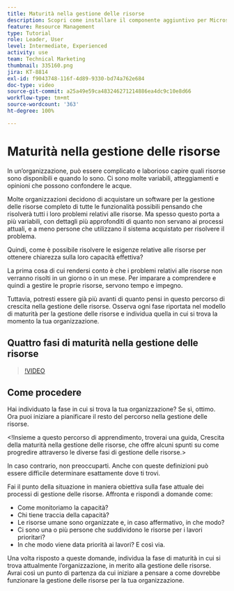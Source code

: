 ```yaml
---
title: Maturità nella gestione delle risorse
description: Scopri come installare il componente aggiuntivo per Microsoft Outlook
feature: Resource Management
type: Tutorial
role: Leader, User
level: Intermediate, Experienced
activity: use
team: Technical Marketing
thumbnail: 335160.png
jira: KT-8814
exl-id: f9043748-116f-4d89-9330-bd74a762e684
doc-type: video
source-git-commit: a25a49e59ca483246271214886ea4dc9c10e8d66
workflow-type: tm+mt
source-wordcount: '363'
ht-degree: 100%

---
```


# Maturità nella gestione delle risorse

In un’organizzazione, può essere complicato e laborioso capire quali risorse sono disponibili e quando lo sono. Ci sono molte variabili, atteggiamenti e opinioni che possono confondere le acque.

Molte organizzazioni decidono di acquistare un software per la gestione delle risorse completo di tutte le funzionalità possibili pensando che risolverà tutti i loro problemi relativi alle risorse. Ma spesso questo porta a più variabili, con dettagli più approfonditi di quanto non servano ai processi attuali, e a meno persone che utilizzano il sistema acquistato per risolvere il problema.

Quindi, come è possibile risolvere le esigenze relative alle risorse per ottenere chiarezza sulla loro capacità effettiva?

La prima cosa di cui rendersi conto è che i problemi relativi alle risorse non verranno risolti in un giorno o in un mese. Per imparare a comprendere e quindi a gestire le proprie risorse, servono tempo e impegno.

Tuttavia, potresti essere già più avanti di quanto pensi in questo percorso di crescita nella gestione delle risorse. Osserva ogni fase riportata nel modello di maturità per la gestione delle risorse e individua quella in cui si trova la momento la tua organizzazione.

## Quattro fasi di maturità nella gestione delle risorse

>[!VIDEO](https://video.tv.adobe.com/v/335160/?quality=12&learn=on)


## Come procedere

Hai individuato la fase in cui si trova la tua organizzazione? Se sì, ottimo. Ora puoi iniziare a pianificare il resto del percorso nella gestione delle risorse.

&lt;!Insieme a questo percorso di apprendimento, troverai una guida, Crescita della maturità nella gestione delle risorse, che offre alcuni spunti su come progredire attraverso le diverse fasi di gestione delle risorse.&gt;

In caso contrario, non preoccuparti. Anche con queste definizioni può essere difficile determinare esattamente dove ti trovi.

Fai il punto della situazione in maniera obiettiva sulla fase attuale dei processi di gestione delle risorse. Affronta e rispondi a domande come:

* Come monitoriamo la capacità?
* Chi tiene traccia della capacità?
* Le risorse umane sono organizzate e, in caso affermativo, in che modo?
* Ci sono una o più persone che suddividono le risorse per i lavori prioritari?
* In che modo viene data priorità ai lavori? E così via.

Una volta risposto a queste domande, individua la fase di maturità in cui si trova attualmente l’organizzazione, in merito alla gestione delle risorse. Avrai così un punto di partenza da cui iniziare a pensare a come dovrebbe funzionare la gestione delle risorse per la tua organizzazione.
